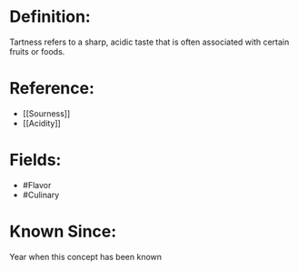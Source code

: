 

# Definition:
Tartness refers to a sharp, acidic taste that is often associated with certain fruits or foods.

# Reference:
- [[Sourness]]
- [[Acidity]]

# Fields: 
- #Flavor
- #Culinary

# Known Since:
Year when this concept has been known

